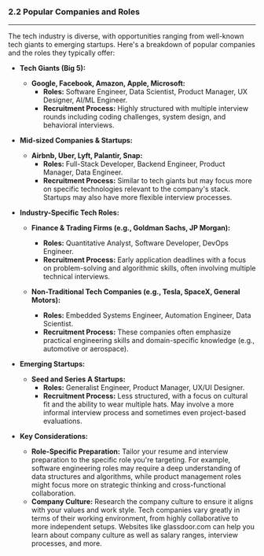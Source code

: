 ### 2.2 Popular Companies and Roles

---

The tech industry is diverse, with opportunities ranging from well-known tech giants to emerging startups. Here's a breakdown of popular companies and the roles they typically offer:

- **Tech Giants (Big 5):**
  - **Google, Facebook, Amazon, Apple, Microsoft:**
    - **Roles:** Software Engineer, Data Scientist, Product Manager, UX Designer, AI/ML Engineer.
    - **Recruitment Process:** Highly structured with multiple interview rounds including coding challenges, system design, and behavioral interviews.

- **Mid-sized Companies & Startups:**
  - **Airbnb, Uber, Lyft, Palantir, Snap:**
    - **Roles:** Full-Stack Developer, Backend Engineer, Product Manager, Data Engineer.
    - **Recruitment Process:** Similar to tech giants but may focus more on specific technologies relevant to the company's stack. Startups may also have more flexible interview processes.

- **Industry-Specific Tech Roles:**
  - **Finance & Trading Firms (e.g., Goldman Sachs, JP Morgan):**
    - **Roles:** Quantitative Analyst, Software Developer, DevOps Engineer.
    - **Recruitment Process:** Early application deadlines with a focus on problem-solving and algorithmic skills, often involving multiple technical interviews.

  - **Non-Traditional Tech Companies (e.g., Tesla, SpaceX, General Motors):**
    - **Roles:** Embedded Systems Engineer, Automation Engineer, Data Scientist.
    - **Recruitment Process:** These companies often emphasize practical engineering skills and domain-specific knowledge (e.g., automotive or aerospace).

- **Emerging Startups:**
  - **Seed and Series A Startups:**
    - **Roles:** Generalist Engineer, Product Manager, UX/UI Designer.
    - **Recruitment Process:** Less structured, with a focus on cultural fit and the ability to wear multiple hats. May involve a more informal interview process and sometimes even project-based evaluations.

- **Key Considerations:**
  - **Role-Specific Preparation:** Tailor your resume and interview preparation to the specific role you're targeting. For example, software engineering roles may require a deep understanding of data structures and algorithms, while product management roles might focus more on strategic thinking and cross-functional collaboration.
  - **Company Culture:** Research the company culture to ensure it aligns with your values and work style. Tech companies vary greatly in terms of their working environment, from highly collaborative to more independent setups.  Websites like glassdoor.com can help you learn about company culture as well as salary ranges, interview processes, and more.
